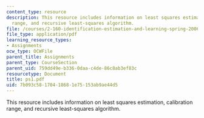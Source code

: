 ```yaml
---
content_type: resource
description: This resource includes information on least squares estimation, calibration
  range, and recursive least-squares algorithm.
file: /courses/2-160-identification-estimation-and-learning-spring-2006/7b093c58170418681e75153ab9ae44d5_ps1.pdf
file_type: application/pdf
learning_resource_types:
- Assignments
ocw_type: OCWFile
parent_title: Assignments
parent_type: CourseSection
parent_uid: 759dd49e-b336-0daa-c4de-86c8ab3ef83c
resourcetype: Document
title: ps1.pdf
uid: 7b093c58-1704-1868-1e75-153ab9ae44d5
---
```

This resource includes information on least squares estimation, calibration range, and recursive least-squares algorithm.


